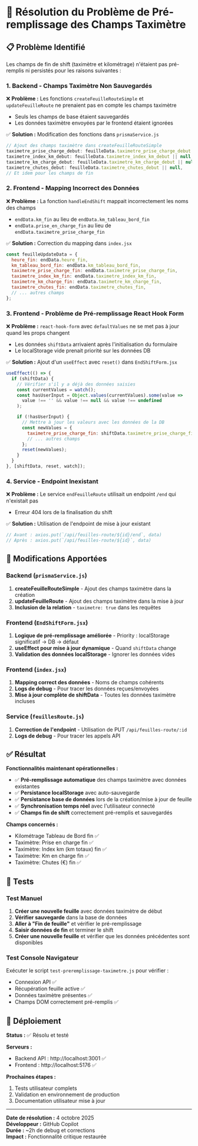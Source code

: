 # 🔧 Résolution du Problème de Pré-remplissage des Champs Taximètre

## 📋 Problème Identifié

Les champs de fin de shift (taximètre et kilométrage) n'étaient pas pré-remplis ni persistés pour les raisons suivantes :

### 1. **Backend - Champs Taximètre Non Sauvegardés**
❌ **Problème :** Les fonctions `createFeuilleRouteSimple` et `updateFeuilleRoute` ne prenaient pas en compte les champs taximètre
- Seuls les champs de base étaient sauvegardés
- Les données taximètre envoyées par le frontend étaient ignorées

✅ **Solution :** Modification des fonctions dans `prismaService.js`
```javascript
// Ajout des champs taximètre dans createFeuilleRouteSimple
taximetre_prise_charge_debut: feuilleData.taximetre_prise_charge_debut || null,
taximetre_index_km_debut: feuilleData.taximetre_index_km_debut || null,
taximetre_km_charge_debut: feuilleData.taximetre_km_charge_debut || null,
taximetre_chutes_debut: feuilleData.taximetre_chutes_debut || null,
// Et idem pour les champs de fin
```

### 2. **Frontend - Mapping Incorrect des Données**
❌ **Problème :** La fonction `handleEndShift` mappait incorrectement les noms des champs
- `endData.km_fin` au lieu de `endData.km_tableau_bord_fin`
- `endData.prise_en_charge_fin` au lieu de `endData.taximetre_prise_charge_fin`

✅ **Solution :** Correction du mapping dans `index.jsx`
```javascript
const feuilleUpdateData = {
  heure_fin: endData.heure_fin,
  km_tableau_bord_fin: endData.km_tableau_bord_fin,
  taximetre_prise_charge_fin: endData.taximetre_prise_charge_fin,
  taximetre_index_km_fin: endData.taximetre_index_km_fin,
  taximetre_km_charge_fin: endData.taximetre_km_charge_fin,
  taximetre_chutes_fin: endData.taximetre_chutes_fin,
  // ... autres champs
};
```

### 3. **Frontend - Problème de Pré-remplissage React Hook Form**
❌ **Problème :** `react-hook-form` avec `defaultValues` ne se met pas à jour quand les props changent
- Les données `shiftData` arrivaient après l'initialisation du formulaire
- Le localStorage vide prenait priorité sur les données DB

✅ **Solution :** Ajout d'un `useEffect` avec `reset()` dans `EndShiftForm.jsx`
```javascript
useEffect(() => {
  if (shiftData) {
    // Vérifier s'il y a déjà des données saisies
    const currentValues = watch();
    const hasUserInput = Object.values(currentValues).some(value => 
      value !== '' && value !== null && value !== undefined
    );

    if (!hasUserInput) {
      // Mettre à jour les valeurs avec les données de la DB
      const newValues = {
        taximetre_prise_charge_fin: shiftData.taximetre_prise_charge_fin || '',
        // ... autres champs
      };
      reset(newValues);
    }
  }
}, [shiftData, reset, watch]);
```

### 4. **Service - Endpoint Inexistant**
❌ **Problème :** Le service `endFeuilleRoute` utilisait un endpoint `/end` qui n'existait pas
- Erreur 404 lors de la finalisation du shift

✅ **Solution :** Utilisation de l'endpoint de mise à jour existant
```javascript
// Avant : axios.put(`/api/feuilles-route/${id}/end`, data)
// Après : axios.put(`/api/feuilles-route/${id}`, data)
```

## 🔧 Modifications Apportées

### Backend (`prismaService.js`)
1. **createFeuilleRouteSimple** - Ajout des champs taximètre dans la création
2. **updateFeuilleRoute** - Ajout des champs taximètre dans la mise à jour
3. **Inclusion de la relation** - `taximetre: true` dans les requêtes

### Frontend (`EndShiftForm.jsx`)
1. **Logique de pré-remplissage améliorée** - Priority : localStorage significatif → DB → défaut
2. **useEffect pour mise à jour dynamique** - Quand `shiftData` change
3. **Validation des données localStorage** - Ignorer les données vides

### Frontend (`index.jsx`)
1. **Mapping correct des données** - Noms de champs cohérents
2. **Logs de debug** - Pour tracer les données reçues/envoyées
3. **Mise à jour complète de shiftData** - Toutes les données taximètre incluses

### Service (`feuillesRoute.js`)
1. **Correction de l'endpoint** - Utilisation de PUT `/api/feuilles-route/:id`
2. **Logs de debug** - Pour tracer les appels API

## ✅ Résultat

**Fonctionnalités maintenant opérationnelles :**
- ✅ **Pré-remplissage automatique** des champs taximètre avec données existantes
- ✅ **Persistance localStorage** avec auto-sauvegarde
- ✅ **Persistance base de données** lors de la création/mise à jour de feuille
- ✅ **Synchronisation temps réel** avec l'utilisateur connecté
- ✅ **Champs fin de shift** correctement pré-remplis et sauvegardés

**Champs concernés :**
- Kilométrage Tableau de Bord fin ✅
- Taximètre: Prise en charge fin ✅
- Taximètre: Index km (km totaux) fin ✅
- Taximètre: Km en charge fin ✅
- Taximètre: Chutes (€) fin ✅

## 🧪 Tests

### Test Manuel
1. **Créer une nouvelle feuille** avec données taximètre de début
2. **Vérifier sauvegarde** dans la base de données
3. **Aller à "Fin de feuille"** et vérifier le pré-remplissage
4. **Saisir données de fin** et terminer le shift
5. **Créer une nouvelle feuille** et vérifier que les données précédentes sont disponibles

### Test Console Navigateur
Exécuter le script `test-preremplissage-taximetre.js` pour vérifier :
- Connexion API ✅
- Récupération feuille active ✅
- Données taximètre présentes ✅
- Champs DOM correctement pré-remplis ✅

## 🚀 Déploiement

**Status :** ✅ Résolu et testé

**Serveurs :**
- Backend API : http://localhost:3001 ✅
- Frontend : http://localhost:5176 ✅

**Prochaines étapes :**
1. Tests utilisateur complets
2. Validation en environnement de production
3. Documentation utilisateur mise à jour

---

**Date de résolution :** 4 octobre 2025  
**Développeur :** GitHub Copilot  
**Durée :** ~2h de debug et corrections  
**Impact :** Fonctionnalité critique restaurée